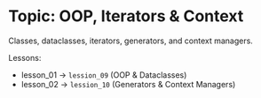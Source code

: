 # Topic: OOP, Iterators & Context

Classes, dataclasses, iterators, generators, and context managers.

Lessons:
- lesson_01 → `lession_09` (OOP & Dataclasses)
- lesson_02 → `lession_10` (Generators & Context Managers)

